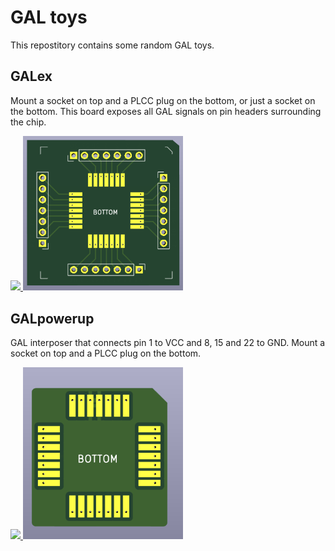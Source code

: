 # GAL toys

This repostitory contains some random GAL toys.

## GALex

Mount a socket on top and a PLCC plug on the bottom, or just a socket on the
bottom. This board exposes all GAL signals on pin headers surrounding the chip.

<a href="images/GALex_top.png">
<img src="images/GALex_bottom" width="256">
</a>
<a href="images/GALex_bottom.png">
<img src="images/GALex_bottom.png" width="256">
</a>

## GALpowerup

GAL interposer that connects pin 1 to VCC and 8, 15 and 22 to GND. Mount a
socket on top and a PLCC plug on the bottom.

<a href="images/GALpowerup_top.png">
<img src="images/GALpowerup_bottom" width="256">
</a>
<a href="images/GALpowerup_bottom.png">
<img src="images/GALpowerup_bottom.png" width="256">
</a>

